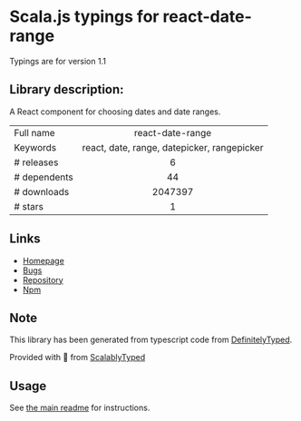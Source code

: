 
# Scala.js typings for react-date-range

Typings are for version 1.1

## Library description:
A React component for choosing dates and date ranges.

|                    |                 |
| ------------------ | :-------------: |
| Full name          | react-date-range |
| Keywords           | react, date, range, datepicker, rangepicker |
| # releases         | 6 |
| # dependents       | 44 |
| # downloads        | 2047397 |
| # stars            | 1 |

## Links
- [Homepage](https://github.com/Adphorus/react-date-range#readme)
- [Bugs](http://github.com/Adphorus/react-date-range/issues)
- [Repository](https://github.com/Adphorus/react-date-range)
- [Npm](https://www.npmjs.com/package/react-date-range)
    


## Note
This library has been generated from typescript code from [DefinitelyTyped](https://definitelytyped.org).

Provided with :purple_heart: from [ScalablyTyped](https://github.com/oyvindberg/ScalablyTyped)

## Usage
See [the main readme](../../readme.md) for instructions.


